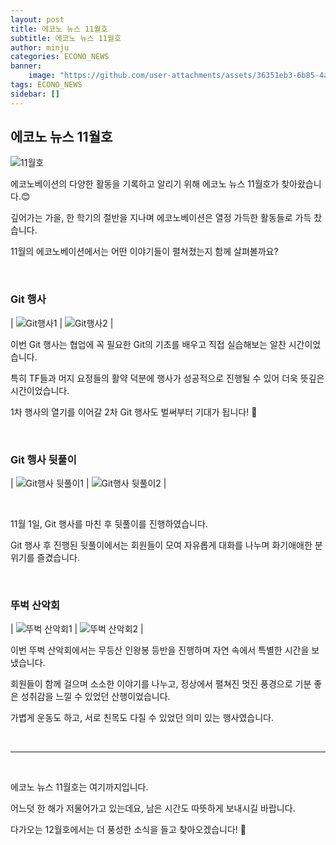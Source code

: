 ```yaml
---
layout: post
title: 에코노 뉴스 11월호
subtitle: 에코노 뉴스 11월호
author: minju
categories: ECONO_NEWS
banner:
    image: "https://github.com/user-attachments/assets/36351eb3-6b85-4aa7-9701-805cb974c3e9"
tags: ECONO_NEWS
sidebar: []
---
```



## 에코노 뉴스 11월호

![11월호](https://github.com/user-attachments/assets/36351eb3-6b85-4aa7-9701-805cb974c3e9)

에코노베이션의 다양한 활동을 기록하고 알리기 위해 에코노 뉴스 11월호가 찾아왔습니다.😊

깊어가는 가을, 한 학기의 절반을 지나며 에코노베이션은 열정 가득한 활동들로 가득 찼습니다.

11월의 에코노베이션에서는 어떤 이야기들이 펼쳐졌는지 함께 살펴볼까요?

<br/>

### Git 행사

| <img src="https://github.com/user-attachments/assets/78290075-1029-4137-b8ea-4765d4f5a292" alt="Git행사1"/> | <img src="https://github.com/user-attachments/assets/f021cc4a-bb08-4257-b059-ede4c17acf5b" alt="Git행사2"/> |

이번 Git 행사는 협업에 꼭 필요한 Git의 기초를 배우고 직접 실습해보는 알찬 시간이었습니다.

특히 TF들과 머지 요정들의 활약 덕분에 행사가 성공적으로 진행될 수 있어 더욱 뜻깊은 시간이었습니다.

1차 행사의 열기를 이어갈 2차 Git 행사도 벌써부터 기대가 됩니다! 💪

<br/>

### Git 행사 뒷풀이

| <img src="https://github.com/user-attachments/assets/ed95c00b-db08-4eec-800f-9acdcc1db7c3" alt="Git행사 뒷풀이1"/> | <img src="https://github.com/user-attachments/assets/73b3ef66-df37-49ed-a08f-f10399ddd333" alt="Git행사 뒷풀이2"/> |

<br/>

11월 1일, Git 행사를 마친 후 뒷풀이를 진행하였습니다.

Git 행사 후 진행된 뒷풀이에서는 회원들이 모여 자유롭게 대화를 나누며 화기애애한 분위기를 즐겼습니다.

<br/>

### 뚜벅 산악회

| <img src="https://github.com/user-attachments/assets/c708fb4a-c562-405b-8fcc-1100ce2566a2" alt="뚜벅 산악회1"/> | <img src="https://github.com/user-attachments/assets/9a1844fb-5c07-404e-8dee-e505e66defbd" alt="뚜벅 산악회2"/> |


이번 뚜벅 산악회에서는 무등산 인왕봉 등반을 진행하며 자연 속에서 특별한 시간을 보냈습니다.

회원들이 함께 걸으며 소소한 이야기를 나누고, 정상에서 펼쳐진 멋진 풍경으로 기분 좋은 성취감을 느낄 수 있었던 산행이었습니다.

가볍게 운동도 하고, 서로 친목도 다질 수 있었던 의미 있는 행사였습니다.


<br/>

---

<br/>

에코노 뉴스 11월호는 여기까지입니다.

어느덧 한 해가 저물어가고 있는데요, 남은 시간도 따뜻하게 보내시길 바랍니다. 

다가오는 12월호에서는 더 풍성한 소식을 들고 찾아오겠습니다! 🎉
